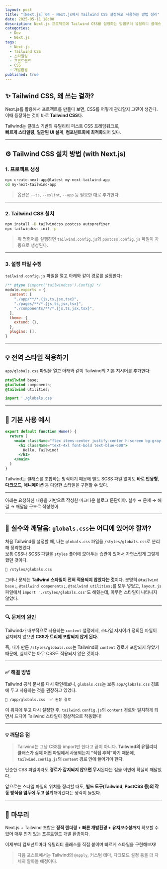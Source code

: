 ```yaml
---
layout: post
title: "[Next.js] 04 - Next.js에서 Tailwind CSS 설정하고 사용하는 방법 정리"
date: 2025-05-11 18:00 
description: Next.js 프로젝트에 Tailwind CSS를 설정하는 방법부터 유틸리티 클래스 사용까지, 스타일링을 빠르게 시작하는 법을 정리했다.
categories:
  - Dev
  - Next.js
tags:
  - Next.js
  - Tailwind CSS
  - 스타일링
  - 프론트엔드
  - CSS
  - 개발환경
published: true
---
```

## ✨ Tailwind CSS, 왜 쓰는 걸까?

Next.js를 활용해서 프로젝트를 만들다 보면, CSS를 어떻게 관리할지 고민이 생긴다.  
이때 등장하는 것이 바로 **Tailwind CSS**다.

Tailwind는 클래스 기반의 유틸리티 퍼스트 CSS 프레임워크로,  
**빠르게 스타일링**, **일관된 UI 설계**, **컴포넌트화에 최적화**되어 있다.

---

## ⚙️ Tailwind CSS 설치 방법 (with Next.js)


### 1. 프로젝트 생성

```bash
npx create-next-app@latest my-next-tailwind-app
cd my-next-tailwind-app
```

> 옵션은 `--ts`, `--eslint`, `--app` 등 필요한 대로 추가한다.

---

### 2. Tailwind CSS 설치

```bash
npm install -D tailwindcss postcss autoprefixer
npx tailwindcss init -p
```

> 위 명령어를 실행하면 `tailwind.config.js`와 `postcss.config.js` 파일이 자동으로 생성된다.

---

### 3. 설정 파일 수정

`tailwind.config.js` 파일을 열고 아래와 같이 경로를 설정한다:

```js
/** @type {import('tailwindcss').Config} */
module.exports = {
  content: [
    "./app/**/*.{js,ts,jsx,tsx}",
    "./pages/**/*.{js,ts,jsx,tsx}",
    "./components/**/*.{js,ts,jsx,tsx}",
  ],
  theme: {
    extend: {},
  },
  plugins: [],
}
```
---

## 💡 전역 스타일 적용하기

`app/globals.css` 파일을 열고 아래와 같이 Tailwind의 기본 지시어를 추가한다:

```css
@tailwind base;
@tailwind components;
@tailwind utilities;
```


```js
import './globals.css'
```




---

## 🧪 기본 사용 예시

```jsx
export default function Home() {
  return (
    <main className="flex items-center justify-center h-screen bg-gray-100">
      <h1 className="text-4xl font-bold text-blue-600">
        Hello, Tailwind!
      </h1>
    </main>
  )
}
```

Tailwind는 클래스를 조합하는 방식이기 때문에
별도 SCSS 파일 없이도 **바로 반응형**, **다크모드**, **애니메이션** 등 다양한 스타일을 구현할 수 있다.

---

아래는 요청하신 내용을 기반으로 작성한 마크다운 블로그 문단이야. 실수 → 문제 → 해결 → 깨달음 구조로 작성했어:

---

## 🐞 실수와 깨달음: `globals.css`는 어디에 있어야 할까?

처음 Tailwind를 설정할 때, 나는 `globals.css` 파일을 `/styles/globals.css`로 분리해 정리했었다.  
보통 CSS나 SCSS 파일을 `styles` 폴더에 모아두는 습관이 있어서 자연스럽게 그렇게 했던 것이다.

```bash
📁 /styles/globals.css
```

그러나 문제는 **Tailwind 스타일이 전혀 적용되지 않았다는 것**이다.
분명히 `@tailwind base;`, `@tailwind components;`, `@tailwind utilities;`를 모두 넣었고,
`layout.js` 파일에서 `import './styles/globals.css'`도 해줬는데, 아무런 스타일이 나타나지 않았다.

---

### 🔍 문제의 원인

Tailwind가 내부적으로 사용하는 `content` 설정에서,
스타일 지시어가 정의된 파일이 감지되지 않으면 **CSS가 트리에 포함되지 않게 된다.**

즉, 내가 만든 `/styles/globals.css`는 Tailwind의 `content` 경로에 포함되지 않았기 때문에,
실제로는 아무 CSS도 적용되지 않은 것이다.

---

### ✅ 해결 방법

Tailwind 공식 문서를 다시 확인해보니,
`globals.css`는 보통 `app/globals.css` 경로에 두고 사용하는 것을 권장하고 있었다.

```bash
📁 /app/globals.css  ✅ 권장 경로
```

이 위치에 두고 다시 설정한 후, `tailwind.config.js`의 `content` 경로와 일치하게 되면서
드디어 Tailwind 스타일이 정상적으로 작동했다!

---

### 💡 깨달은 점

> Tailwind는 그냥 CSS를 import만 한다고 끝이 아니다.
> **Tailwind의 유틸리티 클래스가 실제 어떤 파일에서 사용되는지 "직접 추적"하기 때문에,
> `tailwind.config.js`의 `content` 경로 안에 들어가야 한다.**

단순한 CSS 파일이라도 **경로가 감지되지 않으면 무시**된다는 점을 이번에 확실히 깨달았다.

앞으로는 스타일 파일의 위치를 정리할 때도,
**빌드 도구(Tailwind, PostCSS 등)의 작동 방식을 염두에 두고 설계**해야겠다는 생각이 들었다.

---

## 🧭 마무리

Next.js + Tailwind 조합은
**정적 렌더링 + 빠른 개발환경 + 유지보수성**까지 확보할 수 있어
매우 인기 있는 프론트엔드 개발 환경이다.

이제부터 컴포넌트마다 유틸리티 클래스를 직접 붙이며
빠르게 스타일을 구현해보자!

> 다음 포스트에서는 Tailwind의 `@apply`, 커스텀 테마, 다크모드 설정 등을 더 자세히 알아볼 예정이다.

